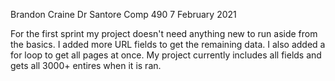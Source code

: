 Brandon Craine
Dr Santore
Comp 490
7 February 2021

For the first sprint my project doesn't need anything new to run aside from the basics. I added more URL fields to get the remaining data. I also added a for loop to get all pages at once. My project currently includes all fields and gets all 3000+ entires when it is ran.
